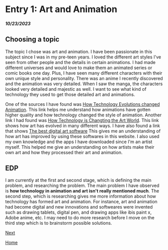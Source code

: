# Entry 1: Art and Animation
##### 10/23/2023

## Choosing a topic  
The topic I chose was art and animation. I have been passionate in this subject since I was in my pre-teen years. I loved the different art styles I've seen from other people and the details in certain animations. I had made different universes and would love to make them an animated series or comic books one day. Plus, I have seen many different characters with their own unique style and personality. There was an anime I recently discovered and the animation was very detailed. When I saw the manga, the characters looked very detailed and majestic as well. I want to see what kind of technology they used to get those detailed art and animations.  
  
One of the sources I have found was [How Technology Evolutions changed Animation](https://apilama.com/2020/06/29/how-technology-evolutions-changed-animation/). This link helps me understand how animations have gotten higher quality and how technology changed the style of animation. Another link I had found was [How Technology is Changting the Art World](https://www.pinotspalette.com/naperville/blog/creative-life/-pinotspalettenaperville-art-and-technology-how-technology-is-changing-the-art-world#:~:text=Digital%20art%20uses%20digital%20technology,projectors%2C%20and%20other%20digital%20platforms.). This link shows how art has evolved in many different ways. I have also found a link that shows [The best digital art software](https://www.creativebloq.com/advice/the-best-software-for-digital-artists) This gives me an understanding of how art has improved by using these softwares in this website. I also used my own knowledge and the apps I have downloaded since I'm an artist myself. This helped me give an understanding on how artists make their own art and how they processed their art and animation.  

## EDP
I am currently at the first and second stage, which is defining the main problem, and researching the problem. The main problem I have observed is **how technology in animation and art isn't really mentioned much**. The second step, which is researching gives me more information about how technology has formed art and animation. For instance, art and animation had become digital and new innovations and softweares were invented such as drawing tablets, digital pen, and drawing apps like ibis paint x, Adobe anime, etc. I may need to do more research before I move on the third step which is to brainstorm possible solutions.

[Next](entry02.md)

[Home](../README.md)
